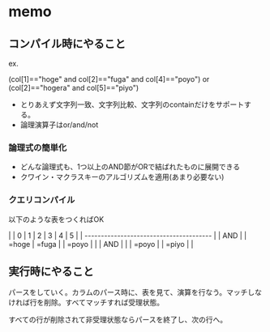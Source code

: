 memo
========

## コンパイル時にやること

ex.

(col[1]=="hoge" and col[2]=="fuga" and col[4]=="poyo") or (col[2]=="hogera" and col[5]=="piyo")

- とりあえず文字列一致、文字列比較、文字列のcontainだけをサポートする。
- 論理演算子はor/and/not

### 論理式の簡単化
- どんな論理式も、1つ以上のAND節がORで結ばれたものに展開できる
- クワイン・マクラスキーのアルゴリズムを適用(あまり必要ない)

### クエリコンパイル
以下のような表をつくればOK

|     | 0 | 1     | 2     | 3 | 4     | 5 |
| --------------------------------------- |
| AND |   | =hoge | =fuga |   | =poyo |   |
| AND |   |       | =poyo |   | =piyo |   |

## 実行時にやること

パースをしていく。カラムのパース時に、表を見て、演算を行なう。マッチしなければ行を削除。すべてマッチすれば受理状態。

すべての行が削除されて非受理状態ならパースを終了し、次の行へ。

